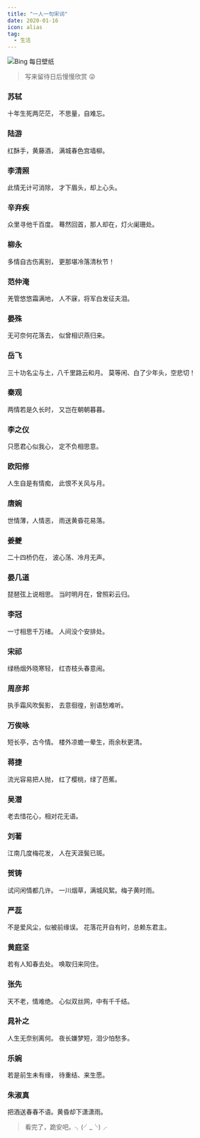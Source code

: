 ```yaml
---
title: "一人一句宋词"
date: 2020-01-16
icon: alias
tag:
  - 生活
---
```

![Bing 每日壁纸](https://file.mo7.cc/api/public/bz?idx=1)

> 写来留待日后慢慢欣赏 😜

### 苏轼

十年生死两茫茫，
不思量，自难忘。

### 陆游

红酥手，黄藤酒，
满城春色宫墙柳。

### 李清照

此情无计可消除，
才下眉头，却上心头。

### 辛弃疾

众里寻他千百度。
蓦然回首，那人却在，灯火阑珊处。

### 柳永

多情自古伤离别，
更那堪冷落清秋节！

### 范仲淹

羌管悠悠霜满地，
人不寐，将军白发征夫泪。

### 晏殊

无可奈何花落去，
似曾相识燕归来。

### 岳飞

三十功名尘与土，八千里路云和月。
莫等闲、白了少年头，空悲切！

### 秦观

两情若是久长时，
又岂在朝朝暮暮。

### 李之仪

只愿君心似我心，
定不负相思意。

### 欧阳修

人生自是有情痴，
此恨不关风与月。

### 唐婉

世情薄，人情恶，
雨送黄昏花易落。

### 姜夔

二十四桥仍在，
波心荡、冷月无声。

### 晏几道

琵琶弦上说相思。
当时明月在，曾照彩云归。

### 李冠

一寸相思千万绪。
人间没个安排处。

### 宋祁

绿杨烟外晓寒轻，
红杏枝头春意闹。

### 周彦邦

执手霜风吹鬓影，
去意徊徨，别语愁难听。

### 万俟咏

短长亭，古今情。
楼外凉蟾一晕生，雨余秋更清。

### 蒋捷

流光容易把人抛，
红了樱桃，绿了芭蕉。

### 吴潜

老去惜花心，相对花无语。

### 刘著

江南几度梅花发，
人在天涯鬓已斑。

### 贺铸

试问闲情都几许。
一川烟草，满城风絮。梅子黄时雨。

### 严蕊

不是爱风尘，似被前缘误。
花落花开自有时，总赖东君主。

### 黄庭坚

若有人知春去处。
唤取归来同住。

### 张先

天不老，情难绝。
心似双丝网，中有千千结。

### 晁补之

人生无奈别离何。
夜长嫌梦短，泪少怕愁多。

### 乐婉

若是前生未有缘，
待重结、来生愿。

### 朱淑真

把酒送春春不语。黄昏却下潇潇雨。

> 看完了，跪安吧。╮(╯_╰)╭
